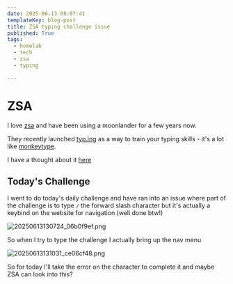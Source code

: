 ```yaml
---
date: 2025-06-13 08:07:41
templateKey: blog-post
title: ZSA typing challenge issue
published: True
tags:
  - homelab
  - tech
  - zsa
  - typing

---
```


# ZSA

I love [zsa](https://zsa.io) and have been using a moonlander for a few years now.

They recently launched [typ.ing](https://typ.ing) as a way to train your typing skills - it's a lot like [monkeytype](https://monkeytype.com).

I have a thought about it [here](https://thoughts.waylonwalker.com/post/682)

## Today's Challenge

I went to do today's daily challenge and have ran into an issue where part of
the challenge is to type `/` the forward slash character but it's actually a
keybind on the website for navigation (well done btw!)

![20250613130724_06b0f9ef.png](https://cdn.statically.io/gh/pypeaday/images.pype.dev/main/blog-media/20250613130724_06b0f9ef.png)

So when I try to type the challenge I actually bring up the nav menu

![20250613131031_ce06cf48.png](https://cdn.statically.io/gh/pypeaday/images.pype.dev/main/blog-media/20250613131031_ce06cf48.png)

So for today I'll take the error on the character to complete it and maybe ZSA
can look into this?
